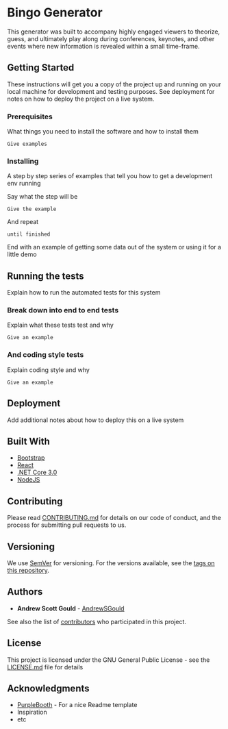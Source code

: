 # Bingo Generator

This generator was built to accompany highly engaged viewers to theorize, guess, and ultimately play along during conferences, keynotes, and other events where new information is revealed within a small time-frame.

## Getting Started

These instructions will get you a copy of the project up and running on your local machine for development and testing purposes. See deployment for notes on how to deploy the project on a live system.

### Prerequisites

What things you need to install the software and how to install them

```
Give examples
```

### Installing

A step by step series of examples that tell you how to get a development env running

Say what the step will be

```
Give the example
```

And repeat

```
until finished
```

End with an example of getting some data out of the system or using it for a little demo

## Running the tests

Explain how to run the automated tests for this system

### Break down into end to end tests

Explain what these tests test and why

```
Give an example
```

### And coding style tests

Explain coding style and why

```
Give an example
```

## Deployment

Add additional notes about how to deploy this on a live system

## Built With

* [Bootstrap](https://getbootstrap.com/)
* [React](https://dotnet.microsoft.com/apps/aspnet)
* [.NET Core 3.0](https://docs.microsoft.com/en-us/dotnet/core/whats-new/dotnet-core-3-0)
* [NodeJS](https://nodejs.org/en/)

## Contributing

Please read [CONTRIBUTING.md](https://gist.github.com/PurpleBooth/b24679402957c63ec426) for details on our code of conduct, and the process for submitting pull requests to us.

## Versioning

We use [SemVer](http://semver.org/) for versioning. For the versions available, see the [tags on this repository](https://github.com/your/project/tags). 

## Authors

* **Andrew Scott Gould** - [AndrewSGould](https://github.com/AndrewSGould)

See also the list of [contributors](https://github.com/your/project/contributors) who participated in this project.

## License

This project is licensed under the GNU General Public License - see the [LICENSE.md](LICENSE.md) file for details

## Acknowledgments

* [PurpleBooth](https://gist.github.com/PurpleBooth/109311bb0361f32d87a2) - For a nice Readme template
* Inspiration
* etc
